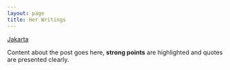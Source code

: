 ```yaml
---
layout: page
title: Her Writings
---
```


[Jakarta](#)

Content about the post goes here, **strong points** are highlighted and quotes are presented clearly. 


